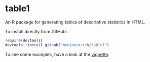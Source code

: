 # table1

An R package for generating tables of descriptive statistics in HTML.

To install directly from GitHub:

``` r
require(devtools)
devtools::install_github("benjaminrich/table1")
```

To see some examples, have a look at the [vignette](https://benjaminrich.github.io/table1/vignettes/table1-examples.html).
